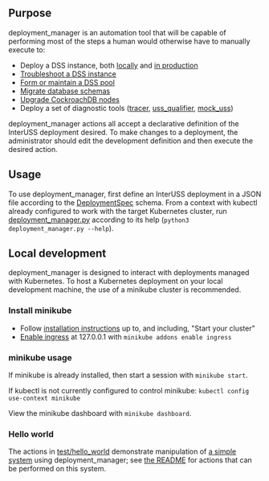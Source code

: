 ## Purpose

deployment_manager is an automation tool that will be capable of performing most of the steps a human would otherwise have to manually execute to:

* Deploy a DSS instance, both [locally](../../build/dev/standalone_instance.md) and [in production](../../build/README.md)
* [Troubleshoot a DSS instance](../../build/README.md)
* [Form or maintain a DSS pool](../../build/pooling.md)
* [Migrate database schemas](../../build/README.md#upgrading-database-schemas)
* [Upgrade CockroachDB nodes](https://www.cockroachlabs.com/docs/stable/upgrade-cockroach-version.html)
* Deploy a set of diagnostic tools ([tracer](../tracer), [uss_qualifier](../uss_qualifier), [mock_uss](../mock_uss))

deployment_manager actions all accept a declarative definition of the InterUSS deployment desired.  To make changes to a deployment, the administrator should edit the development definition and then execute the desired action.

## Usage

To use deployment_manager, first define an InterUSS deployment in a JSON file according to the [DeploymentSpec](deployments.py) schema.  From a context with kubectl already configured to work with the target Kubernetes cluster, run [deployment_manager.py](deployment_manager.py) according to its help (`python3 deployment_manager.py --help`).

## Local development

deployment_manager is designed to interact with deployments managed with Kubernetes.  To host a Kubernetes deployment on your local development machine, the use of a minikube cluster is recommended.

### Install minikube

* Follow [installation instructions](https://minikube.sigs.k8s.io/docs/start/) up to, and including, "Start your cluster"
* [Enable ingress](https://kubernetes.io/docs/tasks/access-application-cluster/ingress-minikube/) at 127.0.0.1 with `minikube addons enable ingress`

### minikube usage

If minikube is already installed, then start a session with `minikube start`.

If kubectl is not currently configured to control minikube: `kubectl config use-context minikube`

View the minikube dashboard with `minikube dashboard`.

### Hello world

The actions in [test/hello_world](actions/text/hello_world.py) demonstrate manipulation of [a simple system](actions/test/README.md) using deployment_manager; see [the README](actions/test/README.md) for actions that can be performed on this system.
